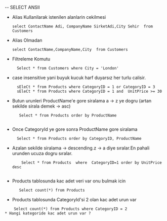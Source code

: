 -- SELECT ANSII

* Alias Kullanilarak istenilen alanlarin cekilmesi <br>
    ``` 
    select ContactName Adi, CompanyName SirketAdi,City Sehir  from Customers
    
* Alias Olmadan<br>
    ```
    select ContactName,CompanyName,City  from Customers

* Filtreleme Komutu<br>
   ```
     Select * from Customers where City = 'London'
   
* case insensitive yani buyuk kucuk harf duyarsız her turlu calisir.<br>
   ``` 
     sEleCt * from Products where CategoryID = 1 or CategoryID = 3
     sEleCt * from Products where CategoryID = 1 and  UnitPrice >= 30
  
* Butun urunleri ProductName'e gore siralama a -> z ye dogru (artan sekilde sirala demek -> asc) <br>
  ```
     Select * from Products order by ProductName
     
* Once CategoryId ye gore sonra ProductName gore siralama<br>
  ``` 
    Select * from Products order by CategoryID, ProductName
  
* Azalan sekilde siralama -> descending.z -> a diye sıralar.En pahali urunden ucuza dogru sıralar.<br>
  ``` Select * from Products order by UnitPrice desc 
      Select * from Products  where  CategoryID=1 order by UnitPrice desc
      
* Products tablosunda kac adet veri var onu bulmak icin <br>
  ``` 
     Select count(*) from Products 

* Products tablosunda CategoryId'si 2 olan kac adet urun var <br>
 ```
     Select count(*) from Products where CategoryID = 2 
* Hangi kategoride kac adet urun var ?
